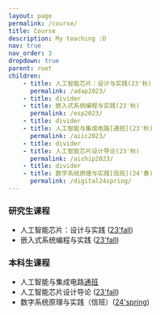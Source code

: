 ```yaml
---
layout: page
permalink: /course/
title: Course
description: My teaching :D
nav: true
nav_order: 3
dropdown: true
parent: root
children: 
    - title: 人工智能芯片：设计与实践(23'秋)
      permalink: /adap2023/
    - title: divider
    - title: 嵌入式系统编程与实践(23'秋)
      permalink: /esp2023/
    - title: divider
    - title: 人工智能与集成电路[通班](23'秋)
      permalink: /aiic2023/
    - title: divider
    - title: 人工智能芯片设计导论(23'秋)
      permalink: /aichip2023/
    - title: divider
    - title: 数字系统原理与实践[信班](24'春)
      permalink: /digital24spring/
---
```


### 研究生课程
  - 人工智能芯片：设计与实践 ([23'fall](/adap23fall/))
  - 嵌入式系统编程与实践 ([23'fall](/esp23fall/))

### 本科生课程
  - 人工智能与集成电路[通班]([23'fall](/aiic23fall/))
  - 人工智能芯片设计导论 ([23'fall](/aichip23fall/))
  - 数字系统原理与实践（信班）([24'spring](/digital24spring/))

